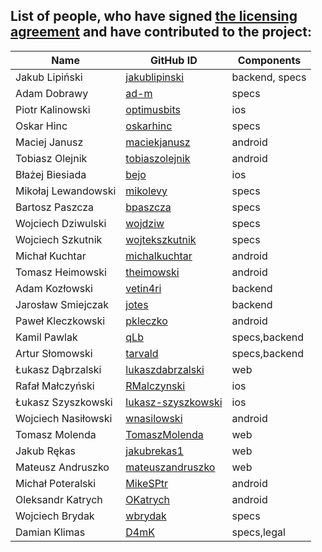 ## List of people, who have signed [the licensing agreement](CONTRIBUTING.md#Oświadczenie-o-udzieleniu-licencji) and have contributed to the project:

| Name                | GitHub ID                                               | Components     |
| ------------------- | ------------------------------------------------------- | -------------- |
| Jakub Lipiński      | [jakublipinski](https://github.com/jakublipinski)       | backend, specs |
| Adam Dobrawy        | [ad-m](https://github.com/ad-m)                         | specs          |
| Piotr Kalinowski    | [optimusbits](https://github.com/optimusbits)           | ios            |
| Oskar Hinc          | [oskarhinc](https://github.com/oskarhinc)               | specs          |
| Maciej Janusz       | [maciekjanusz](https://github.com/maciekjanusz)         | android        |
| Tobiasz Olejnik     | [tobiaszolejnik](https://github.com/tobiaszolejnik)     | android        |
| Błażej Biesiada     | [bejo](https://github.com/bejo)                         | ios            |
| Mikołaj Lewandowski | [mikolevy](https://github.com/mikolevy)                 | specs          |
| Bartosz Paszcza     | [bpaszcza](https://github.com/bpaszcza)                 | specs          |
| Wojciech Dziwulski  | [wojdziw](https://github.com/wojdziw)                   | specs          |
| Wojciech Szkutnik   | [wojtekszkutnik](https://github.com/wojtekszkutnik)     | specs          |
| Michał Kuchtar      | [michalkuchtar](https://github.com/michalkuchtar)       | android        |
| Tomasz Heimowski    | [theimowski](https://github.com/theimowski)             | android        |
| Adam Kozłowski      | [vetin4ri](https://github.com/vetin4ri)                 | backend        |
| Jarosław Smiejczak  | [jotes](https://github.com/jotes)                       | backend        |
| Paweł Kleczkowski   | [pkleczko](https://github.com/pkleczko)                 | android        |
| Kamil Pawlak        | [qLb](https://github.com/qLb)                           | specs,backend  |
| Artur Słomowski     | [tarvald](https://github.com/tarvald)                   | specs,backend  |
| Łukasz Dąbrzalski   | [lukaszdabrzalski](https://github.com/lukaszdabrzalski) | web            |
| Rafał Małczyński    | [RMalczynski](https://github.com/RMalczynski)           | ios            |
| Łukasz Szyszkowski  | [lukasz-szyszkowski](https://github.com/RMalczynski)    | ios            |
| Wojciech Nasiłowski | [wnasilowski](https://github.com/wnasilowski)           | android        |
| Tomasz Molenda      | [TomaszMolenda](https://github.com/TomaszMolenda)       | web            |
| Jakub Rękas         | [jakubrekas1](https://github.com/jakubrekas1)           | web            |
| Mateusz Andruszko   | [mateuszandruszko](https://github.com/mateuszandruszko) | web            |
| Michał Poteralski   | [MikeSPtr](https://github.com/MikeSPtr)                 | android        |
| Oleksandr Katrych   | [OKatrych](https://github.com/OKatrych)                 | android        |
| Wojciech Brydak     | [wbrydak](https://github.com/wbrydak)                   | specs          |
| Damian Klimas       | [D4mK](https://github.com/D4mK)                         | specs,legal    |
